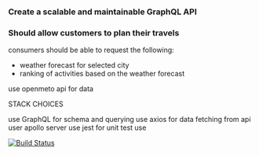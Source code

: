 ### Create a scalable and maintainable GraphQL API

### Should allow customers to plan their travels

consumers should be able to request the following:

- weather forecast for selected city
- ranking of activities based on the weather forecast

use openmeto api for data

STACK CHOICES

use GraphQL for schema and querying 
use axios for data fetching from api
user apollo server
use jest for unit test
use 


[![Build Status](https://app.travis-ci.com/nguThapelo/TPA.svg?token=u181h9zra4pJQPTUCHxw&branch=master)](https://app.travis-ci.com/nguThapelo/TPA)